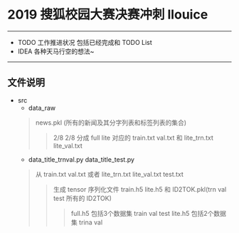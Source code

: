 # 2019 搜狐校园大赛决赛冲刺 llouice
---

+ TODO 工作推进状况 包括已经完成和 TODO List
+ IDEA 各种天马行空的想法~

---
## 文件说明
- src  
   - data_raw
   > news.pkl (所有的新闻及其分字列表和标签列表的集合)  
   >> 2/8 2/8 分成 full lite 对应的
            train.txt val.txt 和 lite_trn.txt lite_val.txt
   - data_title_trnval.py data_title_test.py
   > 从 train.txt val.txt 或者 lite_trn.txt lite_val.txt  test.txt 
   >> 生成 tensor 序列化文件 train.h5 lite.h5 和 ID2TOK.pkl(trn val test 所有的 ID2TOK)
   >>> full.h5 包括3个数据集 train val test
   >>> lite.h5 包括2个数据集 trina val

